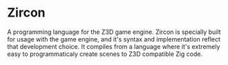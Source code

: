 # Zircon
A programming language for the Z3D game engine.
Zircon is specially built for usage with the game engine, and it's syntax and implementation reflect that development choice.
It compiles from a language where it's extremely easy to programmaticaly create scenes to Z3D compatible Zig code.



